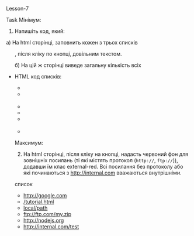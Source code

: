 Lesson-7


Task
Мінімум:

1. Напишіть код, який:

а) На html сторінці, заповнить кожен з трьох списків <ul>, після кліку по кнопці, довільним текстом. 

б) На цій ж сторінці виведе загальну кількість всіх <li>



HTML код списків: 

<ul> 
    <li></li> 
    <li></li> 
</ul> 
<br>
<ul> 
    <li></li> 
    <li></li>
    <li></li>
</ul> 
<br>
<ul> 
    <li></li> 
</ul> 

Максимум:

2. На html сторінці, після кліку на кнопці, надасть червоний фон для зовнішніх посилань (ті які містять протокол (`http://`, `ftp://`)), додавши їм клас external-red. Всі посилання без протоколу або які починаються з http://internal.com вважаються внутрішніми. 


<style> 
.external-red { 
background-color: red 
} 
</style> 
<a name="list">список</a> 
<ul>         
  <li><a href="http://google.com">http://google.com</a></li> 
  <li><a href="/tutorial">/tutorial.html</a></li> 
  <li><a href="local/path">local/path</a></li> 
  <li><a href="ftp://ftp.com/my.zip">ftp://ftp.com/my.zip</a></li> 
  <li><a href="http://nodejs.org">http://nodejs.org</a></li> 
  <li><a href="http://internal.com/test">http://internal.com/test</a></li> 
</ul> 
